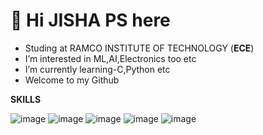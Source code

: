 # 👋  Hi JISHA PS here
- Studing at RAMCO INSTITUTE OF TECHNOLOGY (**ECE**)
- I’m interested in ML,AI,Electronics too etc
- I’m currently learning-C,Python etc
- Welcome to my Github

**SKILLS**

![image](https://user-images.githubusercontent.com/83390477/127451293-b3b9641a-05cf-405d-84c8-a9a6e103f5ac.png)
![image](https://user-images.githubusercontent.com/83390477/127451444-4a2f5e6f-a96e-4baf-9df1-87b733ddfd9b.png)
![image](https://user-images.githubusercontent.com/83390477/127451616-edfdc590-0df3-4cfc-874c-0949e2269b05.png)
![image](https://user-images.githubusercontent.com/83390477/127451677-170c3ad6-8d71-4479-b780-38f472afa8c1.png)
![image](https://user-images.githubusercontent.com/83390477/127451778-385addab-3f6a-4fca-9bc9-609f266e1b97.png)

